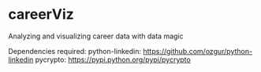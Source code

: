 # careerViz
Analyzing and visualizing career data with data magic

Dependencies required:
python-linkedin:
  https://github.com/ozgur/python-linkedin
pycrypto:
  https://pypi.python.org/pypi/pycrypto
